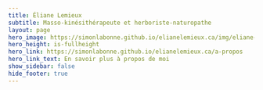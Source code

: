 ```yaml
---
title: Éliane Lemieux
subtitle: Masso-kinésithérapeute et herboriste-naturopathe
layout: page
hero_image: https://simonlabonne.github.io/elianelemieux.ca/img/eliane-lemieux_2.jpg
hero_height: is-fullheight
hero_link: https://simonlabonne.github.io/elianelemieux.ca/a-propos
hero_link_text: En savoir plus à propos de moi
show_sidebar: false
hide_footer: true
---
```

